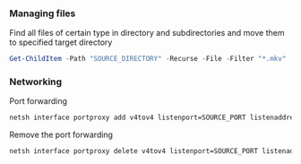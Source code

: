 ### Managing files

Find all files of certain type in directory and subdirectories and move them to specified target directory

```ps1
Get-ChildItem -Path "SOURCE_DIRECTORY" -Recurse -File -Filter "*.mkv" | Move-Item -Destination "TARGET_DIRECTORY" -Force
```

### Networking

Port forwarding
```cmd
netsh interface portproxy add v4tov4 listenport=SOURCE_PORT listenaddress=SOURCE_IP connectport=TARGET_PORT connectaddress=TARGET_IP
```

Remove the port forwarding

```cmd
netsh interface portproxy delete v4tov4 listenport=SOURCE_PORT listenaddress=SOURCE_IP connectport=TARGET_PORT connectaddress=TARGET_IP
```
